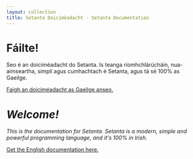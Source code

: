 ```yaml
---
layout: collection
title: Setanta Doiciméadacht - Setanta Documentation
---
```

# Fáilte!

Seo é an doiciméadacht do Setanta. Is teanga ríomhchlárúcháin, nua-aimseartha, simplí agus cumhachtach é Setanta, agus tá sé 100% as Gaeilge.

[Faigh an doiciméadacht as Gaeilge anseo.](/gaeilge/01-tosaigh)

# *Welcome!*

*This is the documentation for Setanta. Setanta is a modern, simple and powerful programming language, and it's 100% in Irish*.

[Get the English documentation here.](/english/01-start)
